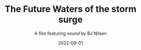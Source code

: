 ---
title: The Future Waters of the storm surge
subtitle: A film featuring sound by BJ Nilsen
meta1: Sonic Acts Festival
meta2: Amsterdam, 15-16 October 2022
gallery: Sonic Acts Festival
exhibition: Amsterdam, 15-16 October 2022
date: '2022-09-01'
thumbnail: the Future Waters film still 1.jpg
related: ['grief-interval', 'future-waters', 'dark-matter-radio']
category: ['films']
---